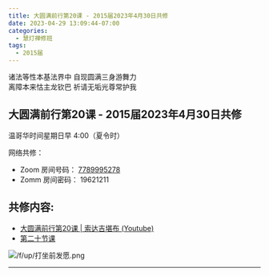 ```yaml
---
title: 大圆满前行第20课 - 2015届2023年4月30日共修
date: 2023-04-29 13:09:44-07:00
categories:
  - 慧灯禅修班
tags:
  - 2015届
---
```

诸法等性本基法界中 自现圆满三身游舞力  
离障本来怙主龙钦巴 祈请无垢光尊常护我

## 大圆满前行第20课 - 2015届2023年4月30日共修

温哥华时间星期日早 4:00（夏令时） 

网络共修：

- Zoom 房间号码： [7789995278](https://us02web.zoom.us/j/7789995278?pwd=VjZmbWJFY2k2K0E5RVB2cTNIQmhqUT09)
- Zomm 房间密码： 19621211

## 共修内容:

- [大圆满前行第20课 | 索达吉堪布 (Youtube)](https://www.youtube.com/watch?v=mP4FR9k8f_g&list=PLAnEIprIVklfWTKX6X1gI9eR_phiB8B4b&index=22)
- [第二十节课](http://huidengchanxiu.net/refs/qxgs/qxgs-03xm#第二十节课)

![/f/up/打坐前发愿.png](/f/up/打坐前发愿.png)

---


